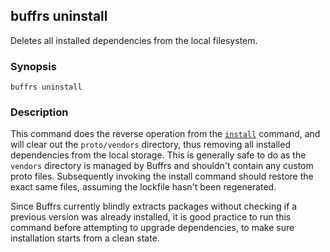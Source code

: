 ## buffrs uninstall

Deletes all installed dependencies from the local filesystem.

### Synopsis

`buffrs uninstall`

### Description

This command does the reverse operation from the
[`install`](buffrs-uninstall.md) command, and will clear out the `proto/vendors`
directory, thus removing all installed dependencies from the local storage. This
is generally safe to do as the `vendors` directory is managed by Buffrs and
shouldn't contain any custom proto files. Subsequently invoking the install
command should restore the exact same files, assuming the lockfile hasn't been
regenerated.

Since Buffrs currently blindly extracts packages without checking if a previous
version was already installed, it is good practice to run this command before
attempting to upgrade dependencies, to make sure installation starts from a
clean state.